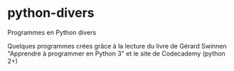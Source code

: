 # python-divers
Programmes en Python divers

Quelques programmes crées grâce à la lecture du livre de Gérard Swinnen "Apprendre à programmer en Python 3" et le site de Codecademy (python 2+)
